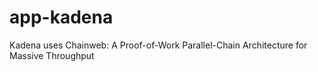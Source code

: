 # app-kadena
Kadena uses Chainweb: A Proof-of-Work Parallel-Chain Architecture for Massive Throughput
